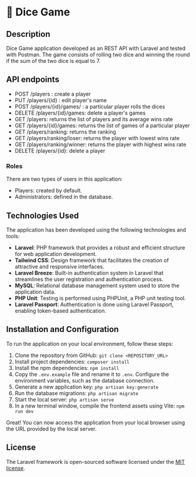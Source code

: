 # 🎲 Dice Game

## Description
Dice Game application developed as an REST API with Laravel and tested with Postman. 
The game consists of rolling two dice and winning the round if the sum of the two dice is equal to 7.

## API endpoints

- POST /players : create a player
- PUT /players/{id} : edit player's name
- POST /players/{id}/games/ : a particular player rolls the dices
- DELETE /players/{id}/games: delete a player's games
- GET /players: returns the list of players and its average wins rate 
- GET /players/{id}/games: returns the list of games of a particular player
- GET /players/ranking: returns the ranking
- GET /players/ranking/loser: returns the player with lowest wins rate
- GET /players/ranking/winner: returns the player with highest wins rate
- DELETE /players/{id}: delete a player

### Roles
There are two types of users in this application:

- Players: created by default.
- Administrators: defined in the database.

## Technologies Used

The application has been developed using the following technologies and tools:

- **Laravel**: PHP framework that provides a robust and efficient structure for web application development.
- **Tailwind CSS**: Design framework that facilitates the creation of attractive and responsive interfaces.
- **Laravel Breeze**: Built-in authentication system in Laravel that streamlines the user registration and authentication process.
- **MySQL**: Relational database management system used to store the application data.
- **PHP Unit**: Testing is performed using PHPUnit, a PHP unit testing tool.
- **Laravel Passport**: Authentication is done using Laravel Passport, enabling token-based authentication.

## Installation and Configuration

To run the application on your local environment, follow these steps:

1. Clone the repository from GitHub: `git clone <REPOSITORY_URL>`
2. Install project dependencies: `composer install`
3. Install the npm dependencies: `npm install`
4. Copy the `.env.example` file and rename it to `.env`. Configure the environment variables, such as the database connection.
5. Generate a new application key: `php artisan key:generate`
6. Run the database migrations: `php artisan migrate`
7. Start the local server: `php artisan serve`
8. In a new terminal window, compile the frontend assets using Vite: `npm run dev`

Great! You can now access the application from your local browser using the URL provided by the local server.

## License

The Laravel framework is open-sourced software licensed under the [MIT license](https://opensource.org/licenses/MIT).

